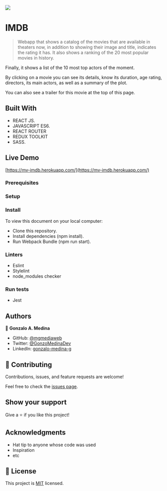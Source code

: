 ![](https://img.shields.io/badge/Microverse-blueviolet)

# IMDB

> Webapp that shows a catalog of the movies that are available in theaters now, in addition to showing their image and title, indicates the rating it has. It also shows a ranking of the 20 most popular movies in history.

Finally, it shows a list of the 10 most top actors of the moment.

By clicking on a movie you can see its details, know its duration, age rating, directors, its main actors, as well as a summary of the plot.

You can also see a trailer for this movie at the top of this page.


## Built With

- REACT JS.
- JAVASCRIPT ES6.
- REACT ROUTER
- REDUX TOOLKIT
- SASS.

## Live Demo

[https://mv-imdb.herokuapp.com/](https://mv-imdb.herokuapp.com/)

### Prerequisites

### Setup

### Install

To view this document on your local computer:
- Clone this repository.
- Install dependencies (npm install).
- Run Webpack Bundle (npm run start).

### Linters

- Eslint
- Stylelint
- node_modules checker

### Run tests

- Jest

## Authors

👤 **Gonzalo A. Medina**

- GitHub: [@mgmediaweb](https://github.com/mgmediaweb)
- Twitter: [@GonzoMedinaDev](https://twitter.com/GonzoMedinaDev)
- LinkedIn: [gonzalo-medina-g](https://www.linkedin.com/in/gonzalo-medina-g/)

## 🤝 Contributing

Contributions, issues, and feature requests are welcome!

Feel free to check the [issues page](../../issues/).

## Show your support

Give a ⭐️ if you like this project!

## Acknowledgments

- Hat tip to anyone whose code was used
- Inspiration
- etc

## 📝 License

This project is [MIT](./MIT.md) licensed.

